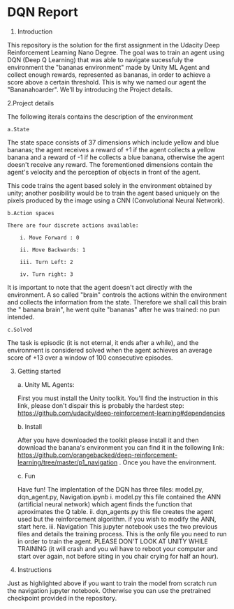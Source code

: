 # DQN Report



1. Introduction

This repository is the solution for the first assignment in the Udacity Deep Reinforcement Learning Nano Degree. The goal was to train an agent using DQN (Deep Q Learning) that was able to navigate sucessfuly the environment the "bananas environment" made by Unity ML Agent and collect enough rewards, represented as bananas, in order to achieve a score above a certain threshold. This is why we named our agent the "Bananahoarder". We'll by introducing the Project details.

2.Project details

The following iterals contains the description of the environment

	a.State

The state space consists of 37 dimensions which include yellow and blue bananas; the agent receives a reward of +1 if the agent collects a yellow banana and a reward of -1 if he collects a blue banana, otherwise the agent doesn't receive any reward. The forementioned dimensions contain the agent's velocity and the perception of objects in front of the agent.

This code trains the agent based solely in the environment obtained by unity; another posibility would be to train the agent based uniquely on the pixels produced by the image using a CNN (Convolutional Neural Network).  

	b.Action spaces

	There are four discrete actions available:

		i. Move Forward : 0

		ii. Move Backwards: 1

		iii. Turn Left: 2

		iv. Turn right: 3

It is important to note that the agent doesn't act directly with the environment. A so called "brain" controls the actions within the environment and collects the information from the state. Therefore we shall call this brain the " banana brain", he went quite "bananas" after he was trained: no pun intended. 

	c.Solved 

The task is episodic (it is not eternal, it ends after a while), and the environment is considered solved when the agent achieves an average score of +13 over a window of 100 consecutive episodes. 


3. Getting started

	a. Unity ML Agents:

	First you must install the Unity toolkit. You'll find the instruction in this link, please 	      don't dispair this is probably the hardest step: <href>https://github.com/udacity/deep-reinforcement-learning#dependencies
	
	b. Install
	
	After you have downloaded the toolkit please install it and then download the banana's environment you can find it in the following link:  https://github.com/orangebacked/deep-reinforcement-learning/tree/master/p1_navigation . Once you have the environment.
	
	c. Fun

	Have fun! The implentation of the DQN has three files: model.py, dqn_agent.py, Navigation.ipynb
		i. model.py
			this file contained the ANN (artificial neural network) which agent finds the function that aproximates the Q table.
		ii. dqn_agents.py
			this file creates the agent used but the reinforcement algorithm. if you wish to modify the ANN, start here.
		iii. Navigation
			This jupyter notebook uses the two previous files and details the training process. This is the only file you need to run in order to train the agent. PLEASE DON'T LOOK AT UNITY WHILE TRAINING (it will crash and you wil have to reboot your computer and start over again, not before siting in you chair crying for half an hour).

4. Instructions

Just as highlighted above if you want to train the model from scratch run the navigation jupyter notebook. Otherwise you can use the pretrained checkpoint provided in the repository.   


 
